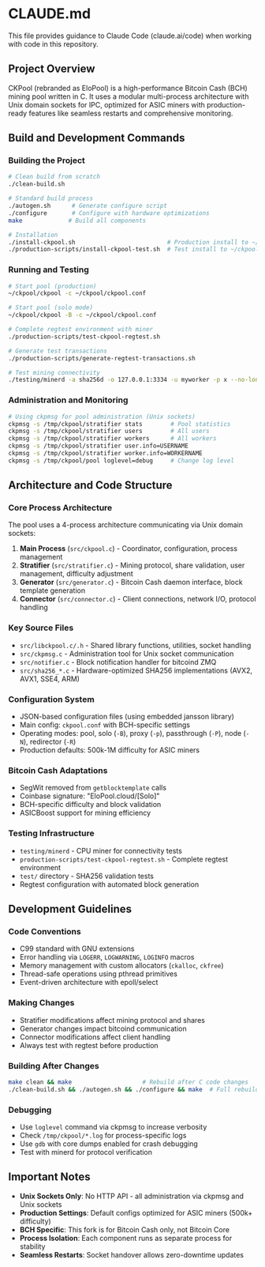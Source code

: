 # CLAUDE.md

This file provides guidance to Claude Code (claude.ai/code) when working with code in this repository.

## Project Overview

CKPool (rebranded as EloPool) is a high-performance Bitcoin Cash (BCH) mining pool written in C. It uses a modular multi-process architecture with Unix domain sockets for IPC, optimized for ASIC miners with production-ready features like seamless restarts and comprehensive monitoring.

## Build and Development Commands

### Building the Project
```bash
# Clean build from scratch
./clean-build.sh

# Standard build process
./autogen.sh      # Generate configure script
./configure       # Configure with hardware optimizations
make             # Build all components

# Installation
./install-ckpool.sh                          # Production install to ~/ckpool
./production-scripts/install-ckpool-test.sh  # Test install to ~/ckpool-test
```

### Running and Testing
```bash
# Start pool (production)
~/ckpool/ckpool -c ~/ckpool/ckpool.conf

# Start pool (solo mode)
~/ckpool/ckpool -B -c ~/ckpool/ckpool.conf

# Complete regtest environment with miner
./production-scripts/test-ckpool-regtest.sh

# Generate test transactions
./production-scripts/generate-regtest-transactions.sh

# Test mining connectivity
./testing/minerd -a sha256d -o 127.0.0.1:3334 -u myworker -p x --no-longpoll --no-getwork --no-stratum
```

### Administration and Monitoring
```bash
# Using ckpmsg for pool administration (Unix sockets)
ckpmsg -s /tmp/ckpool/stratifier stats        # Pool statistics
ckpmsg -s /tmp/ckpool/stratifier users        # All users
ckpmsg -s /tmp/ckpool/stratifier workers      # All workers
ckpmsg -s /tmp/ckpool/stratifier user.info=USERNAME
ckpmsg -s /tmp/ckpool/stratifier worker.info=WORKERNAME
ckpmsg -s /tmp/ckpool/pool loglevel=debug     # Change log level
```

## Architecture and Code Structure

### Core Process Architecture
The pool uses a 4-process architecture communicating via Unix domain sockets:

1. **Main Process** (`src/ckpool.c`) - Coordinator, configuration, process management
2. **Stratifier** (`src/stratifier.c`) - Mining protocol, share validation, user management, difficulty adjustment
3. **Generator** (`src/generator.c`) - Bitcoin Cash daemon interface, block template generation
4. **Connector** (`src/connector.c`) - Client connections, network I/O, protocol handling

### Key Source Files
- `src/libckpool.c/.h` - Shared library functions, utilities, socket handling
- `src/ckpmsg.c` - Administration tool for Unix socket communication
- `src/notifier.c` - Block notification handler for bitcoind ZMQ
- `src/sha256_*.c` - Hardware-optimized SHA256 implementations (AVX2, AVX1, SSE4, ARM)

### Configuration System
- JSON-based configuration files (using embedded jansson library)
- Main config: `ckpool.conf` with BCH-specific settings
- Operating modes: pool, solo (`-B`), proxy (`-p`), passthrough (`-P`), node (`-N`), redirector (`-R`)
- Production defaults: 500k-1M difficulty for ASIC miners

### Bitcoin Cash Adaptations
- SegWit removed from `getblocktemplate` calls
- Coinbase signature: "EloPool.cloud/[Solo]" 
- BCH-specific difficulty and block validation
- ASICBoost support for mining efficiency

### Testing Infrastructure
- `testing/minerd` - CPU miner for connectivity tests
- `production-scripts/test-ckpool-regtest.sh` - Complete regtest environment
- `test/` directory - SHA256 validation tests
- Regtest configuration with automated block generation

## Development Guidelines

### Code Conventions
- C99 standard with GNU extensions
- Error handling via `LOGERR`, `LOGWARNING`, `LOGINFO` macros
- Memory management with custom allocators (`ckalloc`, `ckfree`)
- Thread-safe operations using pthread primitives
- Event-driven architecture with epoll/select

### Making Changes
- Stratifier modifications affect mining protocol and shares
- Generator changes impact bitcoind communication
- Connector modifications affect client handling
- Always test with regtest before production

### Building After Changes
```bash
make clean && make                    # Rebuild after C code changes
./clean-build.sh && ./autogen.sh && ./configure && make  # Full rebuild
```

### Debugging
- Use `loglevel` command via ckpmsg to increase verbosity
- Check `/tmp/ckpool/*.log` for process-specific logs
- Use `gdb` with core dumps enabled for crash debugging
- Test with minerd for protocol verification

## Important Notes

- **Unix Sockets Only**: No HTTP API - all administration via ckpmsg and Unix sockets
- **Production Settings**: Default configs optimized for ASIC miners (500k+ difficulty)
- **BCH Specific**: This fork is for Bitcoin Cash only, not Bitcoin Core
- **Process Isolation**: Each component runs as separate process for stability
- **Seamless Restarts**: Socket handover allows zero-downtime updates